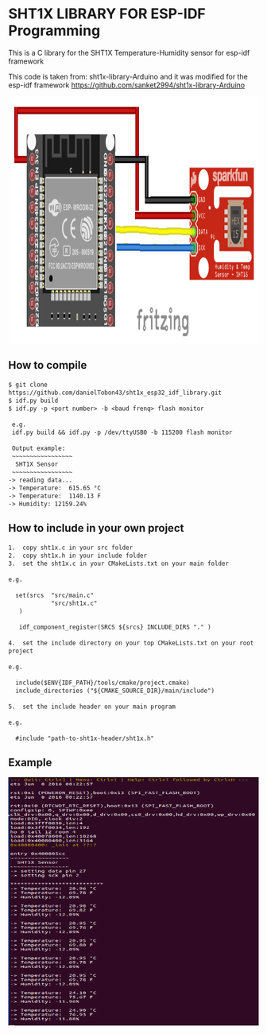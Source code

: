 # SHT1X LIBRARY FOR ESP-IDF Programming
This is a C library for the SHT1X Temperature-Humidity sensor for esp-idf framework

This code is taken from: sht1x-library-Arduino and it was modified for the esp-idf framework https://github.com/sanket2994/sht1x-library-Arduino

<img src="./pins-interface/sht15.png" align="center" height="500" width="900"><br>

## How to compile

    $ git clone https://github.com/danielTobon43/sht1x_esp32_idf_library.git
    $ idf.py build
    $ idf.py -p <port number> -b <baud frenq> flash monitor
     
     e.g. 
     idf.py build && idf.py -p /dev/ttyUSB0 -b 115200 flash monitor
     
     Output example:     
     ~~~~~~~~~~~~~~~~~
      SHT1X Sensor   
     ~~~~~~~~~~~~~~~~~
    -> reading data...
    -> Temperature:  615.65 °C 
    -> Temperature:  1140.13 F 
    -> Humidity: 12159.24% 
    
 ## How to include in your own project
 
    1.  copy sht1x.c in your src folder
    2.  copy sht1x.h in your include folder
    3.  set the sht1x.c in your CMakeLists.txt on your main folder
    
    e.g.
    
      set(srcs  "src/main.c" 
                "src/sht1x.c"
       )
       
       idf_component_register(SRCS ${srcs} INCLUDE_DIRS "." )
       
    4.  set the include directory on your top CMakeLists.txt on your root project
    
    e.g.
    
      include($ENV{IDF_PATH}/tools/cmake/project.cmake)    
      include_directories ("${CMAKE_SOURCE_DIR}/main/include")
      
    5.  set the include header on your main program
    
    e.g.
    
      #include "path-to-sht1x-header/sht1x.h"
      
   ## Example
   <img src="./example/example1.png" align="center" height="500" width="900"><br>
      
   
    


     


